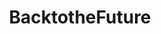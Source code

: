 ---
title: BacktotheFuture
crosslinks:
- Serendipity
- Jeopardy
- PrequelMemes
- TheEightPercent
- fanedits
- pics
- delorean
- WholesomeFanTheories
- MovieDetails
---